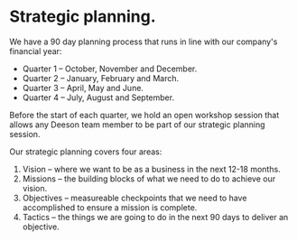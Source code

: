 # Strategic planning.

We have a 90 day planning process that runs in line with our company's financial year:

- Quarter 1 – October, November and December.
- Quarter 2 – January, February and March.
- Quarter 3 – April, May and June.
- Quarter 4 – July, August and September.

Before the start of each quarter, we hold an open workshop session that allows any Deeson team member to be part of our strategic planning session.

Our strategic planning covers four areas:

1. Vision – where we want to be as a business in the next 12-18 months.
2. Missions – the building blocks of what we need to do to achieve our vision.
3. Objectives – measureable checkpoints that we need to have accomplished to ensure a mission is complete.
4. Tactics – the things we are going to do in the next 90 days to deliver an objective.
